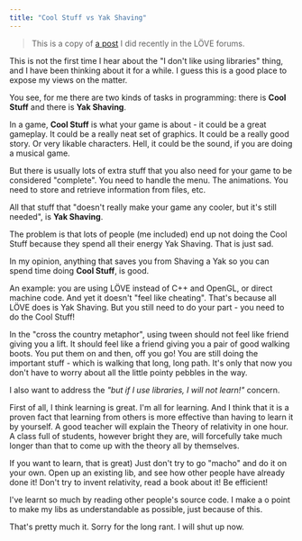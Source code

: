 ```yaml
---
title: "Cool Stuff vs Yak Shaving"
---
```


> This is a copy of [a
> post](https://love2d.org/forums/viewtopic.php?f=4&t=8608&p=53181#p53181)
> I did recently in the LÖVE forums.

This is not the first time I hear about the "I don't like using
libraries" thing, and I have been thinking about it for a while. I guess
this is a good place to expose my views on the matter.

You see, for me there are two kinds of tasks in programming: there is
**Cool Stuff** and there is **Yak Shaving**.

In a game, **Cool Stuff** is what your game is about - it could be a
great gameplay. It could be a really neat set of graphics. It could be a
really good story. Or very likable characters. Hell, it could be the
sound, if you are doing a musical game.

But there is usually lots of extra stuff that you also need for your
game to be considered "complete". You need to handle the menu. The
animations. You need to store and retrieve information from files, etc.

All that stuff that "doesn't really make your game any cooler, but it's
still needed", is **Yak Shaving**.

The problem is that lots of people (me included) end up not doing the
Cool Stuff because they spend all their energy Yak Shaving. That is just
sad.

In my opinion, anything that saves you from Shaving a Yak so you can
spend time doing **Cool Stuff**, is good.

An example: you are using LÖVE instead of C++ and OpenGL, or direct
machine code. And yet it doesn't "feel like cheating". That's because
all LÖVE does is Yak Shaving. But you still need to do your part - you
need to do the Cool Stuff!

In the "cross the country metaphor", using tween should not feel like
friend giving you a lift. It should feel like a friend giving you a pair
of good walking boots. You put them on and then, off you go! You are
still doing the important stuff - which is walking that long, long path.
It's only that now you don't have to worry about all the little pointy
pebbles in the way.

I also want to address the *"but if I use libraries, I will not
learn!"* concern.

First of all, I think learning is great. I'm all for learning. And I think that it is a proven fact that learning from others is more effective than having to learn it by yourself. A good teacher will explain the Theory of relativity in one hour. A class full of students, however bright they are, will forcefully take much longer than that to come up with the theory all by themselves.

If you want to learn, that is great) Just don't try to go "macho" and do
it on your own. Open up an existing lib, and see how other people have
already done it! Don't try to invent relativity, read a book about it!
Be efficient!

I've learnt so much by reading other people's source code. I make a o
point to make my libs as understandable as possible, just because of
this.

That's pretty much it. Sorry for the long rant. I will shut up now.
